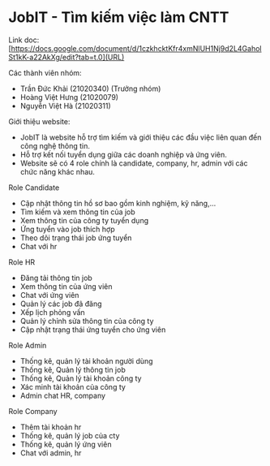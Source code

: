 # JobIT - Tìm kiếm việc làm CNTT
Link doc: [https://docs.google.com/document/d/1czkhcktKfr4xmNlUH1Nj9d2L4GaholSt1kK-a22AkXg/edit?tab=t.0](URL)

Các thành viên nhóm:
- Trần Đức Khải (21020340) (Trưởng nhóm)
- Hoàng Việt Hưng (21020079)
- Nguyễn Việt Hà (21020311)

Giới thiệu website: 
- JobIT là website hỗ trợ tìm kiếm và giới thiệu các đầu việc liên quan đến công nghệ thông tin.
- Hỗ trợ kết nối tuyển dụng giữa các doanh nghiệp và ứng viên.
- Website sẽ có 4 role chính là candidate, company, hr, admin với các chức năng khác nhau.


Role Candidate
- Cập nhật thông tin hồ sơ bao gồm kinh nghiệm, kỹ năng,...
- Tìm kiếm và xem thông tin của job
- Xem thông tin của công ty tuyển dụng
- Ứng tuyển vào job thích hợp
- Theo dõi trạng thái job ứng tuyển
- Chat với hr

Role HR
- Đăng tải thông tin job
- Xem thông tin của ứng viên
- Chat với ứng viên
- Quản lý các job đã đăng
- Xếp lịch phỏng vấn
- Quản lý chỉnh sửa thông tin của công ty
- Cập nhật trạng thái ứng tuyển cho ứng viên

Role Admin
- Thống kê, quản lý tài khoản người dùng
- Thống kê, Quản lý thông tin job
- Thống kê, Quản lý tài khoản công ty
- Xác minh tài khoản của công ty
- Admin chat HR, company

Role Company
- Thêm tài khoản hr
- Thống kê, quản lý job của cty
- Thống kê, quản lý ứng viên
- Chat với admin, hr
